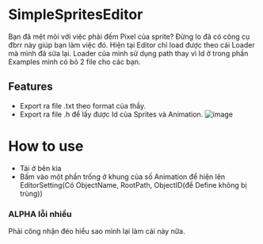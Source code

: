 # SimpleSpritesEditor
Bạn đã mệt mỏi với việc phải đếm Pixel của sprite? Đừng lo đã có công cụ đbrr này giúp bạn làm việc đó.
Hiện tại Editor chỉ load được theo cái Loader mà mình đã sửa lại. Loader của mình sử dụng path thay vì Id ở trong phần Examples mình có bỏ 2 file cho các bạn.
## Features
 - Export ra file .txt theo format của thầy.
 - Export ra file .h để lấy được Id của Sprites và Animation.
![image](https://github.com/user-attachments/assets/cb0a9246-c6b7-42ed-96cf-62e49c629eff)
# How to use
 - Tải ở bên kia
 - Bấm vào một phần trống ở khung của số Animation để hiện lên EditorSetting(Có ObjectName, RootPath, ObjectID(để Define không bị trùng))

### ALPHA lỗi nhiều
Phải công nhận đéo hiểu sao mình lại làm cái này nữa.
